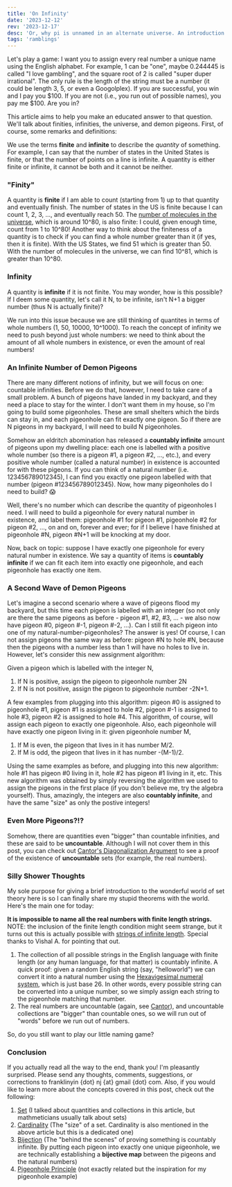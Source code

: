 ```yaml
---
title: 'On Infinity'
date: '2023-12-12'
rev: '2023-12-17'
desc: 'Or, why pi is unnamed in an alternate universe. An introduction to finiteness, infiniteness, and some silly consequences of these notions.'
tags: 'ramblings'
---
```


Let's play a game: I want you to assign every real number a unique name using the English alphabet. For example, 1 can be "one", maybe 0.244445 is called "I love gambling", and the square root of 2 is called "super duper irrational". The only rule is the length of the string must be a number (it could be length 3, 5, or even a Googolplex). If you are successful, you win and I pay you $100. If you are not (i.e., you run out of possible names), you pay me $100. Are you in?

This article aims to help you make an educated answer to that question. We'll talk about finities, infinities, the universe, and demon pigeons. First, of course, some remarks and definitions:

We use the terms **finite** and **infinite** to describe the *quantity* of something. For example, I can say that the number of states in the United States is finite, or that the number of points on a line is infinite. A quantity is either finite or infinite, it cannot be both and it cannot be neither.

### "Finity"
A quantity is **finite** if I am able to count (starting from 1) up to that quantity and eventually finish. The number of states in the US is finite because I can count 1, 2, 3, ..., and eventually reach 50. The [number of molecules in the universe](https://www.popularmechanics.com/space/a27259/how-many-particles-are-in-the-entire-universe/), which is around 10^80, is also finite: I could, given enough time, count from 1 to 10^80! Another way to think about the finiteness of a quantity is to check if you can find a whole number greater than it (if yes, then it is finite). With the US States, we find 51 which is greater than 50. With the number of molecules in the universe, we can find 10^81, which is greater than 10^80.

### Infinity
A quantity is **infinite** if it is not finite. You may wonder, how is this possible? If I deem some quantity, let's call it N, to be infinite, isn't N+1 a bigger number (thus N is actually finite)? 

We run into this issue because we are still thinking of quantites in terms of whole numbers (1, 50, 10000, 10^1000). To reach the concept of infinity we need to push beyond just whole numbers: we need to think about the amount of all whole numbers in existence, or even the amount of real numbers!

### An Infinite Number of Demon Pigeons
There are many different notions of infinity, but we will focus on one: countable infinities. Before we do that, however, I need to take care of a small problem. A bunch of pigeons have landed in my backyard, and they need a place to stay for the winter. I don't want them in my house, so I'm going to build some pigeonholes. These are small shelters which the birds can stay in, and each pigeonhole can fit exactly one pigeon. So if there are N pigeons in my backyard, I will need to build N pigeonholes.

Somehow an eldritch abomination has released a **countably infinite** amount of pigeons upon my dwelling place: each one is labelled with a positive whole number (so there is a pigeon #1, a pigeon #2, ..., etc.), and every positive whole number (called a natural number) in existence is accounted for with these pigeons. If you can think of a natural number (i.e. 123456789012345), I can find you exactly one pigeon labelled with that number (pigeon #123456789012345). Now, how many pigeonholes do I need to build? 😱

Well, there's no number which can describe the quantity of pigeonholes I need. I will need to build a pigeonhole for every natural number in existence, and label them: pigeonhole #1 for pigeon #1, pigeonhole #2 for pigeon #2, ..., on and on, forever and ever; for if I believe I have finished at pigeonhole #N, pigeon #N+1 will be knocking at my door.

Now, back on topic: suppose I have exactly one pigeonhole for every natural number in existence. We say a quantity of items is **countably infinite** if we can fit each item into exactly one pigeonhole, and each pigeonhole has exactly one item. 

### A Second Wave of Demon Pigeons
Let's imagine a second scenario where a wave of pigeons flood my backyard, but this time each pigeon is labelled with an integer (so not only are there the same pigeons as before - pigeon #1, #2, #3, ... - we also now have pigeon #0, pigeon #-1, pigeon #-2, ...). Can I still fit each pigeon into one of my natural-number-pigeonholes? The answer is yes! Of course, I can not assign pigeons the same way as before: pigeon #N to hole #N, because then the pigeons with a number less than 1 will have no holes to live in. However, let's consider this new assignment algorithm:  

Given a pigeon which is labelled with the integer N,  
1. If N is positive, assign the pigeon to pigeonhole number 2N
2. If N is not positive, assign the pigeon to pigeonhole number -2N+1.

A few examples from plugging into this algorithm: pigeon #0 is assigned to pigeonhole #1, pigeon #1 is assigned to hole #2, pigeon #-1 is assigned to hole #3, pigeon #2 is assigned to hole #4. This algorithm, of course, will assign each pigeon to exactly one pigeonhole. Also, each pigeonhole will have exactly one pigeon living in it: given pigeonhole number M,  
1. If M is even, the pigeon that lives in it has number M/2.
2. If M is odd, the pigeon that lives in it has number -(M-1)/2.  

Using the same examples as before, and plugging into this new algorithm: hole #1 has pigeon #0 living in it, hole #2 has pigeon #1 living in it, etc. This new algorithm was obtained by simply reversing the algorithm we used to assign the pigeons in the first place (if you don't believe me, try the algebra yourself). Thus, amazingly, the integers are also **countably infinite**, and have the same "size" as only the postive integers!

### Even More Pigeons?!?
Somehow, there are quantities even "bigger" than countable infinities, and these are said to be **uncountable**. Although I will not cover them in this post, you can check out [Cantor's Diagonalization Argument](https://en.wikipedia.org/wiki/Cantor%27s_diagonal_argument) to see a proof of the existence of **uncountable** sets (for example, the real numbers).

### Silly Shower Thoughts
My sole purpose for giving a brief introduction to the wonderful world of set theory here is so I can finally share my stupid theorems with the world. Here's the main one for today:

**It is impossible to name all the real numbers with finite length strings.**  
NOTE: the inclusion of the finite length condition might seem strange, but it turns out this is actually possible with [strings of infinite length](https://cs.stackexchange.com/questions/119455/does-infinite-length-strings-lead-to-uncountable-languages). Special thanks to Vishal A. for pointing that out.
1. The collection of all possible strings in the English language with finite length (or any human language, for that matter) is countably infinite. A quick proof: given a random English string (say, "helloworld") we can convert it into a natural number using the [Hexavigesimal numeral system](https://gist.github.com/pinguet62/9817978), which is just base 26. In other words, every possible string can be converted into a unique number, so we simply assign each string to the pigeonhole matching that number.
2. The real numbers are uncountable (again, see [Cantor](https://en.wikipedia.org/wiki/Cantor%27s_diagonal_argument)), and uncountable collections are "bigger" than countable ones, so we will run out of "words" before we run out of numbers.

So, do you still want to play our little naming game? 
### Conclusion
If you actually read all the way to the end, thank you! I'm pleasantly surprised. Please send any thoughts, comments, suggestions, or corrections to franklinyin {dot} nj {at} gmail {dot} com. Also, if you would like to learn more about the concepts covered in this post, check out the following:
1. [Set](https://en.wikipedia.org/wiki/Set_(mathematics)) (I talked about quantities and collections in this article, but mathmeticians usually talk about sets)
2. [Cardinality](https://en.wikipedia.org/wiki/Cardinality) (The "size" of a set. Cardinality is also mentioned in the above article but this is a dedicated one)
3. [Bijection](https://en.wikipedia.org/wiki/Bijection) (The "behind the scenes" of proving something is countably infinite. By putting each pigeon into exactly one unique pigeonhole, we are technically establishing a **bijective map** between the pigeons and the natural numbers)
4. [Pigeonhole Principle](https://en.wikipedia.org/wiki/Pigeonhole_principle) (not exactly related but the inspiration for my pigeonhole example)
